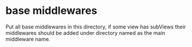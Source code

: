 # base middlewares

Put all base middlewares in this directory, if some view has subViews their middlewares should be
added under directory named as the main middleware name.